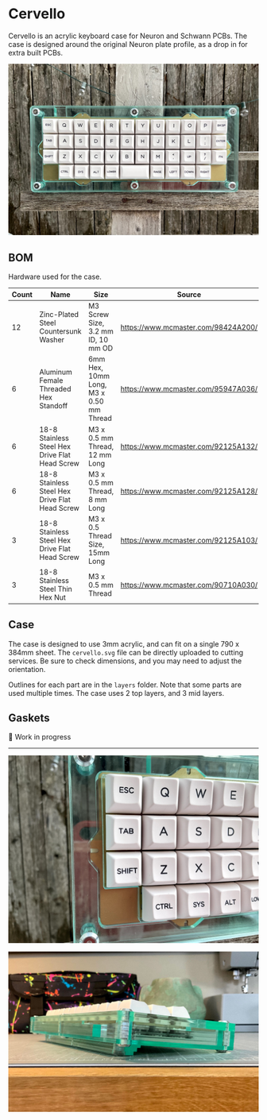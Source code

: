 # Cervello

Cervello is an acrylic keyboard case for Neuron and Schwann PCBs. The case is designed around the original Neuron plate profile, as a drop in for extra built PCBs.

![Cervello Ortho](/assets/cervello-ortho.jpg)

## BOM

Hardware used for the case.

| Count | Name | Size | Source |
|-------|------|------|--------|
| 12 | Zinc-Plated Steel Countersunk Washer | M3 Screw Size, 3.2 mm ID, 10 mm OD | https://www.mcmaster.com/98424A200/ |
| 6 | Aluminum Female Threaded Hex Standoff | 6mm Hex, 10mm Long, M3 x 0.50 mm Thread | https://www.mcmaster.com/95947A036/ |
| 6 | 18-8 Stainless Steel Hex Drive Flat Head Screw | M3 x 0.5 mm Thread, 12 mm Long | https://www.mcmaster.com/92125A132/ |
| 6 | 18-8 Stainless Steel Hex Drive Flat Head Screw | M3 x 0.5 mm Thread, 8 mm Long | https://www.mcmaster.com/92125A128/ |
| 3 | 18-8 Stainless Steel Hex Drive Flat Head Screw | M3 x 0.5 Thread Size, 15mm Long | https://www.mcmaster.com/92125A103/ |
| 3 | 18-8 Stainless Steel Thin Hex Nut | M3 x 0.5 mm Thread | https://www.mcmaster.com/90710A030/ |


## Case

The case is designed to use 3mm acrylic, and can fit on a single 790 x 384mm sheet. The `cervello.svg` file can be directly uploaded to cutting services. Be sure to check dimensions, and you may need to adjust the orientation.

Outlines for each part are in the `layers` folder. Note that some parts are used multiple times. The case uses 2 top layers, and 3 mid layers.

## Gaskets

🚧 Work in progress

------

![Detail](/assets/detail.jpg)


![Backside](/assets/backside.jpg)